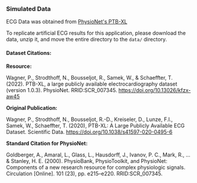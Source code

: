 ### Simulated Data

ECG Data was obtained from [PhysioNet's PTB-XL](https://physionet.org/content/ptb-xl/1.0.3/records100/00000/#files-panel)

To replicate artificial ECG results for this application, please download the data, unzip it, and move the entire directory to the `data/` directory.



#### Dataset Citations:

__Resource:__

Wagner, P., Strodthoff, N., Bousseljot, R., Samek, W., & Schaeffter, T. (2022). PTB-XL, a large publicly available electrocardiography dataset (version 1.0.3). PhysioNet. RRID:SCR_007345. https://doi.org/10.13026/kfzx-aw45

__Original Publication:__

Wagner, P., Strodthoff, N., Bousseljot, R.-D., Kreiseler, D., Lunze, F.I., Samek, W., Schaeffter, T. (2020), PTB-XL: A Large Publicly Available ECG Dataset. Scientific Data. https://doi.org/10.1038/s41597-020-0495-6

__Standard Citation for PhysioNet:__

Goldberger, A., Amaral, L., Glass, L., Hausdorff, J., Ivanov, P. C., Mark, R., ... & Stanley, H. E. (2000). PhysioBank, PhysioToolkit, and PhysioNet: Components of a new research resource for complex physiologic signals. Circulation [Online]. 101 (23), pp. e215–e220. RRID:SCR_007345.